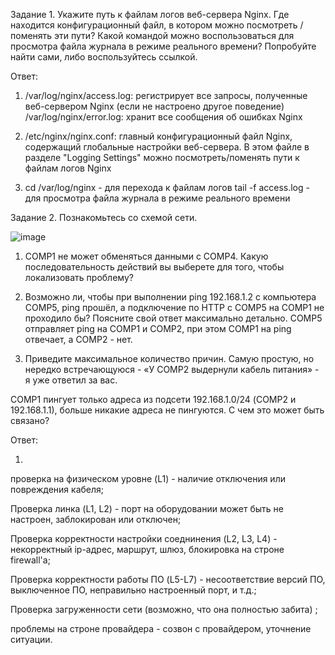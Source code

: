 Задание 1.
Укажите путь к файлам логов веб-сервера Nginx.
Где находится конфигурационный файл, в котором можно посмотреть / поменять эти пути?
Какой командой можно воспользоваться для просмотра файла журнала в режиме реального времени? Попробуйте найти сами, либо воспользуйтесь ссылкой.

Ответ:

1) /var/log/nginx/access.log: регистрирует все запросы, полученные веб-сервером Nginx (если не настроено другое поведение)
 /var/log/nginx/error.log: хранит все сообщения об ошибках Nginx
 
2) /etc/nginx/nginx.conf: главный конфигурационный файл Nginx, содержащий глобальные настройки веб-сервера. В этом файле в разделе "Logging Settings" можно посмотреть/поменять пути к файлам логов Nginx

3) cd /var/log/nginx - для перехода к файлам логов tail -f access.log - для просмотра файла журнала в режиме реального времени

Задание 2.
Познакомьтесь со схемой сети.

![image](https://github.com/KMikhail1997/Netology/assets/121053072/867eb229-1043-464b-9feb-6da64589fe83)


1) COMP1 не может обменяться данными с COMP4. Какую последовательность действий вы выберете для того, чтобы локализовать проблему?


2) Возможно ли, чтобы при выполнении ping 192.168.1.2 с компьютера COMP5, ping прошёл, а подключение по HTTP с COMP5 на COMP1 не проходило бы? Поясните свой ответ максимально детально.
COMP5 отправляет ping на COMP1 и COMP2, при этом COMP1 на ping отвечает, а COMP2 - нет.


3) Приведите максимальное количество причин. Самую простую, но нередко встречающуюся - «У COMP2 выдернули кабель питания» - я уже ответил за вас.

COMP1 пингует только адреса из подсети 192.168.1.0/24 (COMP2 и 192.168.1.1), больше никакие адреса не пингуются. С чем это может быть связано?


Ответ:


1)

проверка на физическом уровне (L1) - наличие отключения или повреждения кабеля;

Проверка линка (L1, L2) - порт на оборудовании может быть не настроен, заблокирован или отключен;

Проверка корректности настройки соеднинения (L2, L3, L4) - некорректный ip-адрес, маршрут, шлюз, блокировка на строне firewall'a;

Проверка корректности работы ПО (L5-L7) - несоответствие версий ПО, выключенное ПО, неправильно настроенный порт, и т.д.;

Проверка загруженности сети (возможно, что она полностью забита) ;

проблемы на строне провайдера - созвон с провайдером, уточнение ситуации.
